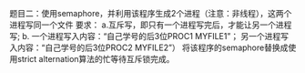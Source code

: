 题目二：使用semaphore，并利用该程序生成2个进程（注意：非线程），这两个进程写同一个文件
        要求：
        a.互斥写，即只有一个进程写完后，才能让另一个进程写; 
        b. 一个进程写入内容：“自己学号的后3位PROC1 MYFILE1”；
        另一个进程写入内容：“自己学号的后3位PROC2 MYFILE2”）
        将该程序的semaphore替换成使用strict alternation算法的忙等待互斥锁完成。


